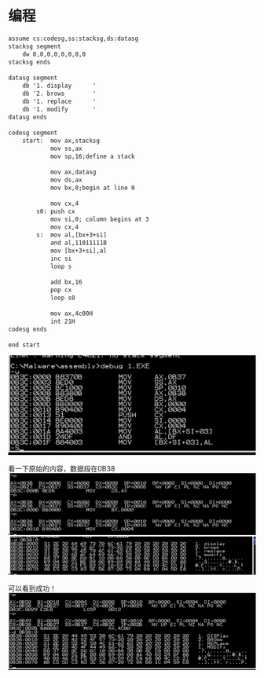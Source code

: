 # 编程
```
assume cs:codesg,ss:stacksg,ds:datasg
stacksg segment
    dw 0,0,0,0,0,0,0,0
stacksg ends

datasg segment
    db '1. display      '
    db '2. brows        '
    db '1. replace      '
    db '1. modify       '
datasg ends

codesg segment
    start:  mov ax,stacksg
            mov ss,ax
            mov sp,16;define a stack

            mov ax,datasg
            mov ds,ax
            mov bx,0;begin at line 0

            mov cx,4
        s0: push cx
            mov si,0; column begins at 3
            mov cx,4
        s:  mov al,[bx+3+si]
            and al,11011111B
            mov [bx+3+si],al
            inc si
            loop s

            add bx,16
            pop cx
            loop s0

            mov ax,4c00H
            int 21H
codesg ends

end start
```
![Alt text](image-14.png)

看一下原始的内容，数据段在0B38
![Alt text](image-15.png)
![Alt text](image-16.png)

可以看到成功！
![Alt text](image-17.png)
